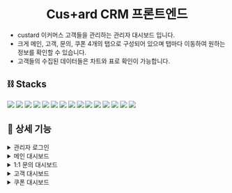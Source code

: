 <h1 align="center"> Cus+ard CRM 프론트엔드  </h1>


* custard 이커머스 고객들을 관리하는 관리자 대시보드 입니다. 
* 크게 메인, 고객, 문의, 쿠폰 4개의 탭으로 구성되어 있으며 탭마다 이동하여 원하는 정보를 확인할 수 있습니다.
* 고객들의 수집된 데이터들은 차트와 표로 확인이 가능합니다. 

## ⛓️ Stacks
<img src="https://img.shields.io/badge/mariadb-003545?style=for-the-badge&logo=mariadb&logoColor=white">
<img src="https://img.shields.io/badge/linux-FCC624?style=for-the-badge&logo=linux&logoColor=white">
<img src="https://img.shields.io/badge/html5-%23E34F26.svg?style=for-the-badge&logo=html5&logoColor=white">
<img src="https://img.shields.io/badge/css3-%231572B6.svg?style=for-the-badge&logo=css3&logoColor=white">
<img src="https://img.shields.io/badge/javascript-%23323330.svg?style=for-the-badge&logo=javascript&logoColor=%23F7DF1E">
<img src="https://img.shields.io/badge/vuejs-%2335495e.svg?style=for-the-badge&logo=vuedotjs&logoColor=%234FC08D">
<img src="https://img.shields.io/badge/nginx-%23009639.svg?style=for-the-badge&logo=nginx&logoColor=white">
<img src="https://img.shields.io/badge/github-%23121011.svg?style=for-the-badge&logo=github&logoColor=white">
<img src="https://img.shields.io/badge/JWT-black?style=for-the-badge&logo=JSON%20web%20tokens">
<img src="https://img.shields.io/badge/cent%20os-002260?style=for-the-badge&logo=centos&logoColor=F0F0F0">
<img src="https://img.shields.io/badge/spring-%236DB33F.svg?style=for-the-badge&logo=spring&logoColor=white">
<img src="https://img.shields.io/badge/Spring_Security-6DB33F?style=for-the-badge&logo=Spring-Security&logoColor=white">
<img src="https://img.shields.io/badge/figma-F24E1E?style=for-the-badge&logo=figma&logoColor=white"/>
<img src="https://img.shields.io/badge/amazons3-569A31?style=for-the-badge&logo=amazons3&logoColor=white"/>
<img src="https://img.shields.io/badge/Router-CA4245?style=for-the-badge&logo=Router&logoColor=white"/>


## 🎥 상세 기능 
<details>
    <summary> 관리자 로그인</summary>
<p>관리자 페이지의 첫 화면인 로그인 페이지입니다. <br> 보안을 위해 사용자가 로그인을 하지 않으면 다른 페이지로 넘어갈 수 없게 했습니다. <br> 관리자는 부여받은 Id와 Pw를 이용해 로그인 후 사용할 수 있습니다</p>
    <img src="">
   <br> 로그인 한 사용자가 오른쪽 상단의 로그아웃 버튼을 누르면 로그아웃이 되고 다시 로그인 화면으로 이동하게 됩니다.
<br>
<img src="https://github.com/beyond-sw-camp/be02-fin-CuStard-CRM/assets/122515113/1e2288f1-9d99-4bc0-ac84-419981be867c">
</details>

<details>
<summary>메인 대시보드</summary>
로그인을 하면 이동되는 페이지 입니다. <br> 대시보드의 최상단에선 <b>방문자 수, 결제건 수, 신규유입, 휴면고객재접속, 하루 매출액</b>을 전일 대비로 음수면 빨간색과 마이너스로, 양수면 초록색과 플러스로 나타내어 한번에 파악할 수 있습니다. <br>
<b>카테고리 별 판매율</b> 차트에선 원 그래프로 각 카테고리의 판매 비율을 알 수 있으며 지난 14일 결제건 수와 총 판매금액도 함께 나타냅니다. <br>
<b>1:1 문의내역 처리현황</b>은 각 문의 내역의 답변상태가 뱃지형태로 나타내어 관리자가 답변/미답변 내역을 파악합니다 <br>
<img src="https://github.com/beyond-sw-camp/be02-fin-CuStard-CRM/assets/122515113/17aed92e-04ab-43eb-9296-563b730c3191">
<b>월별매출</b>은 각 월 매출을 막대그래프로 집계됩니다. 매출 집계는 전월 00일~ 당월 00일 입니다. <br>
<b>시간대 별 로그인</b>은 선그래프로 나타내어 가로축은 00시부터 24시이고 세로 축은 누적 로그인 횟수입니다. 
<img src="https://github.com/beyond-sw-camp/be02-fin-CuStard-CRM/assets/122515113/399840b5-6a51-4f9c-ac72-78fbc3860d70">
</details>

<details>
<summary>1:1 문의 대시보드 </summary>
고객이 남긴 문의에 대한 확인과 함께 답변을 남길 수 있습니다. 미답변 시에는 답변대기 뱃지와 함께 답변대기 상태로 남고 답변완료 후에는 답변완료 뱃지와 답변완료 탭으로 옮겨집니다.
<img src="https://github.com/beyond-sw-camp/be02-fin-CuStard-CRM/assets/122515113/c72632ea-eef3-4968-8947-050fd1648776">
<img src="https://github.com/beyond-sw-camp/be02-fin-CuStard-CRM/assets/122515113/4b8fa8ec-0683-40ee-b697-894550a2eb47">
</details>

<details>
<summary>고객 대시보드</summary>
고객 탭으로 들어오면 고객들의 리스트가 뜹니다. 주문금액 순과 등급별로 정렬이 가능하며 선택한 등급에 해당되지 않는 고객들은 보이지 않습니다. <br>
<img src="https://github.com/beyond-sw-camp/be02-fin-CuStard-CRM/assets/122515113/68d1d4ba-f79d-408b-861c-5b49c03883cd">
열람을 희망하는 고객을 클릭하면 해당 고객의 세부데이터를 확인할 수 있습니다. <br>
<img src="https://github.com/beyond-sw-camp/be02-fin-CuStard-CRM/assets/122515113/010bcb5b-a879-47b6-8b12-6cd8fce485c6">
해당 고객의 데이터들과 남긴 문의, 로그인 시간, 카테고리 별 구매 금액과 함께 고객이 검색한 카테고리도 확인해 볼 수 있습니다.
<img src="https://github.com/beyond-sw-camp/be02-fin-CuStard-CRM/assets/122515113/db31698e-fa8f-49ce-a9b1-547cc42ba1d2">
</details>

<details>
<summary>쿠폰 대시보드</summary>
관리자가 생성한 쿠폰을 발급 대상을 지정하여 submti 버튼을 누르면 해당 고객들에게 쿠폰 발급이 진행 됩니다.
<img src="">

</details>



